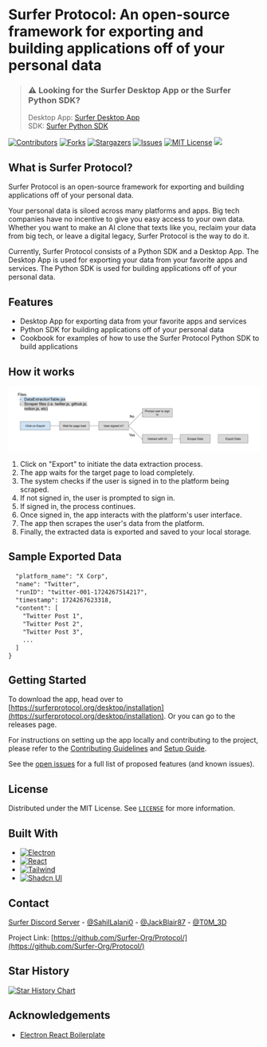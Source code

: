 # Surfer Protocol: An open-source framework for exporting and building applications off of your personal data

> ### ⚠️ Looking for the Surfer Desktop App or the Surfer Python SDK? 
> Desktop App: [Surfer Desktop App](https://github.com/Surfer-Org/Protocol/blob/main/desktop/README.md)\
> SDK: [Surfer Python SDK](https://github.com/Surfer-Org/Protocol/blob/main/sdk/python/README.md)

[![Contributors][contributors-shield]][contributors-url]
[![Forks][forks-shield]][forks-url]
[![Stargazers][stars-shield]][stars-url]
[![Issues][issues-shield]][issues-url]
[![MIT License][license-shield]][license-url]
[![](https://dcbadge.vercel.app/api/server/5KQkWApkYC)](https://discord.gg/5KQkWApkYC)

## What is Surfer Protocol?

Surfer Protocol is an open-source framework for exporting and building applications off of your personal data.

Your personal data is siloed across many platforms and apps. Big tech companies have no incentive to give you easy access to your own data. Whether you want to make an AI clone that texts like you, reclaim your data from big tech, or leave a digital legacy, Surfer Protocol is the way to do it.

Currently, Surfer Protocol consists of a Python SDK and a Desktop App. The Desktop App is used for exporting your data from your favorite apps and services. The Python SDK is used for building applications off of your personal data.

## Features

- Desktop App for exporting data from your favorite apps and services
- Python SDK for building applications off of your personal data
- Cookbook for examples of how to use the Surfer Protocol Python SDK to build applications

## How it works

![Surfer Diagram](assets/SurferDiagram.png)

1. Click on "Export" to initiate the data extraction process.
2. The app waits for the target page to load completely.
3. The system checks if the user is signed in to the platform being scraped.
4. If not signed in, the user is prompted to sign in.
5. If signed in, the process continues.
6. Once signed in, the app interacts with the platform's user interface.
7. The app then scrapes the user's data from the platform.
8. Finally, the extracted data is exported and saved to your local storage.

## Sample Exported Data

```json{
  "platform_name": "X Corp",
  "name": "Twitter",
  "runID": "twitter-001-1724267514217",
  "timestamp": 1724267623318,
  "content": [
    "Twitter Post 1",
    "Twitter Post 2",
    "Twitter Post 3",
    ...
  ]
}
```

## Getting Started

To download the app, head over to [https://surferprotocol.org/desktop/installation](https://surferprotocol.org/desktop/installation). Or you can go to the releases page.

For instructions on setting up the app locally and contributing to the project, please refer to the [Contributing Guidelines](CONTRIBUTING.md) and [Setup Guide](SETUP_GUIDE.md).

See the [open issues](https://github.com/Surfer-Org/Protocol/issues) for a full list of proposed features (and known issues).

## License

Distributed under the MIT License. See [`LICENSE`](https://github.com/Surfer-Org/Protocol/blob/main/LICENSE) for more information.

## Built With

* [![Electron][Electron.js]][Electron-url]
* [![React][React.js]][React-url]
* [![Tailwind][Tailwind.css]][Tailwind-url]
* [![Shadcn UI][Shadcn.ui]][Shadcn-url]

## Contact

[Surfer Discord Server](https://discord.gg/Tjg7pjcFNP) - [@SahilLalani0](https://x.com/SahilLalani0) - [@JackBlair87](https://x.com/JackBlair87) - [@T0M_3D](https://x.com/T0M_3D)

Project Link: [https://github.com/Surfer-Org/Protocol/](https://github.com/Surfer-Org/Protocol/)

## Star History

[![Star History Chart](https://api.star-history.com/svg?repos=Surfer-Org/Protocol/desktop/&type=Date)](https://star-history.com/#Surfer-Org/Protocol/desktop/&Date)

## Acknowledgements

- [Electron React Boilerplate](https://github.com/electron-react-boilerplate/electron-react-boilerplate)

[contributors-shield]: https://img.shields.io/github/contributors/Surfer-Org/Protocol/.svg?style=for-the-badge
[contributors-url]: https://github.com/Surfer-Org/Protocol/graphs/contributors
[forks-shield]: https://img.shields.io/github/forks/Surfer-Org/Protocol/.svg?style=for-the-badge
[forks-url]: https://github.com/Surfer-Org/Protocol/network/members
[stars-shield]: https://img.shields.io/github/stars/Surfer-Org/Protocol/.svg?style=for-the-badge
[stars-url]: https://github.com/Surfer-Org/Protocol//stargazers
[issues-shield]: https://img.shields.io/github/issues/Surfer-Org/Protocol/.svg?style=for-the-badge
[issues-url]: https://github.com/Surfer-Org/Protocol/issues
[license-shield]: https://img.shields.io/github/license/Surfer-Org/Protocol/.svg?style=for-the-badge
[license-url]: https://github.com/Surfer-Org/Protocol/blob/main/LICENSE
[linkedin-shield]: https://img.shields.io/badge/-LinkedIn-black.svg?style=for-the-badge&logo=linkedin&colorB=555
[linkedin-url]: https://linkedin.com/in/cerebrus-maximus
[React.js]: https://img.shields.io/badge/React-20232A?style=for-the-badge&logo=react&logoColor=61DAFB
[React-url]: https://reactjs.org/
[Tailwind.css]: https://img.shields.io/badge/Tailwind_CSS-38B2AC?style=for-the-badge&logo=tailwind-css&logoColor=white
[Tailwind-url]: https://tailwindcss.com/
[Electron.js]: https://img.shields.io/badge/Electron-2B2E3A?style=for-the-badge&logo=electron&logoColor=9FEAF9
[Electron-url]: https://www.electronjs.org/
[Shadcn.ui]: https://img.shields.io/badge/Shadcn_UI-F05032?style=for-the-badge&logo=shadcn&logoColor=white
[Shadcn-url]: https://ui.shadcn.com/
